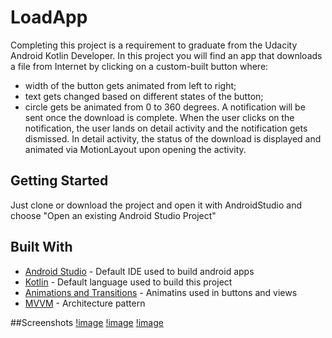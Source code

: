 # LoadApp
Completing this project is a requirement to graduate from the Udacity Android Kotlin Developer.
In this project you will find an app that downloads a file from Internet by clicking on a custom-built button where:
 - width of the button gets animated from left to right;
 - text gets changed based on different states of the button;
 - circle gets be animated from 0 to 360 degrees.
A notification will be sent once the download is complete. When the user clicks on the notification, the user lands on detail activity and the notification gets dismissed. In detail activity, the status of the download is displayed and animated via MotionLayout upon opening the activity.

## Getting Started
Just clone or download the project and open it with AndroidStudio and choose "Open an existing Android Studio Project"

## Built With
* [Android Studio](https://developer.android.com/studio) - Default IDE used to build android apps
* [Kotlin](https://kotlinlang.org/) - Default language used to build this project
* [Animations and Transitions](https://developer.android.com/training/animation) - Animatins used in buttons and views
* [MVVM](https://en.wikipedia.org/wiki/Model%E2%80%93view%E2%80%93viewmodel) - Architecture pattern

##Screenshots
[!image](https://raw.githubusercontent.com/AllexandreSantos/LoadApp-Udacity-Project-3/main/screenshots/screenshot_1.png)
[!image](https://raw.githubusercontent.com/AllexandreSantos/LoadApp-Udacity-Project-3/main/screenshots/screenshot_2.png)
[!image](https://raw.githubusercontent.com/AllexandreSantos/LoadApp-Udacity-Project-3/main/screenshots/screenshot_3.png)
